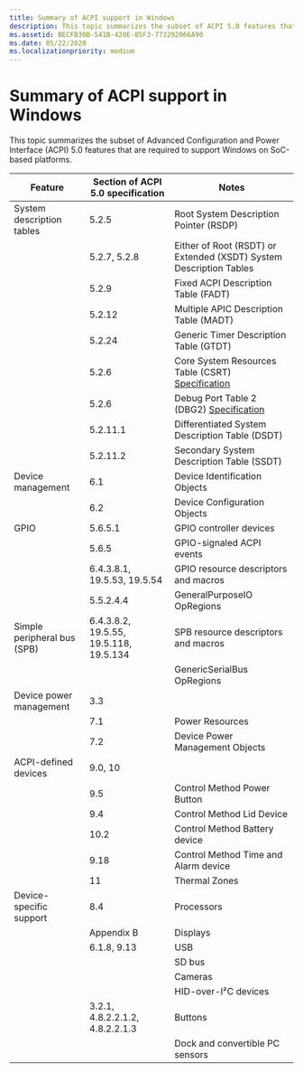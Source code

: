 ```yaml
---
title: Summary of ACPI support in Windows
description: This topic summarizes the subset of ACPI 5.0 features that are required to support Windows on SoC-based platforms.
ms.assetid: BECFB30B-541B-420E-85F3-773292066A90
ms.date: 05/22/2020
ms.localizationpriority: medium
---
```


# Summary of ACPI support in Windows

This topic summarizes the subset of Advanced Configuration and Power Interface (ACPI) 5.0 features that are required to support Windows on SoC-based platforms.

| Feature | Section of ACPI 5.0 specification | Notes |
| --- | --- | --- |
| System description tables | 5.2.5 | Root System Description Pointer (RSDP) |
| | 5.2.7, 5.2.8 | Either of Root (RSDT) or Extended (XSDT) System Description Tables |
| | 5.2.9 | Fixed ACPI Description Table (FADT) |
| | 5.2.12 | Multiple APIC Description Table (MADT) |
| | 5.2.24 | Generic Timer Description Table (GTDT) |
| | 5.2.6  | Core System Resources Table (CSRT) [Specification](https://acpica.org/related-documents) |
| | 5.2.6  | Debug Port Table 2 (DBG2) [Specification](/previous-versions/windows/hardware/design/dn639131(v=vs.85)) |
| | 5.2.11.1 | Differentiated System Description Table (DSDT) |
| | 5.2.11.2 | Secondary System Description Table (SSDT) |
| Device management | 6.1 | Device Identification Objects |
| | 6.2 | Device Configuration Objects |
| GPIO | 5.6.5.1 | GPIO controller devices |
| | 5.6.5 | GPIO-signaled ACPI events |
| | 6.4.3.8.1, 19.5.53, 19.5.54 | GPIO resource descriptors and macros |
| | 5.5.2.4.4 | GeneralPurposeIO OpRegions |
| Simple peripheral bus (SPB) | 6.4.3.8.2, 19.5.55, 19.5.118, 19.5.134 | SPB resource descriptors and macros |
| | | GenericSerialBus OpRegions |
| Device power management | 3.3 | |
| | 7.1 | Power Resources |
| | 7.2 | Device Power Management Objects |
| ACPI-defined devices | 9.0, 10 | |
| | 9.5 | Control Method Power Button |
| | 9.4 | Control Method Lid Device |
| | 10.2 | Control Method Battery device |
| | 9.18 | Control Method Time and Alarm device |
| | 11 | Thermal Zones |
| Device-specific support | 8.4 | Processors |
| | Appendix B | Displays |
| | 6.1.8, 9.13 | USB |
| | | SD bus |
| | | Cameras |
| | | HID-over-I²C devices |
| | 3.2.1, 4.8.2.2.1.2, 4.8.2.2.1.3 | Buttons |
| | | Dock and convertible PC sensors |